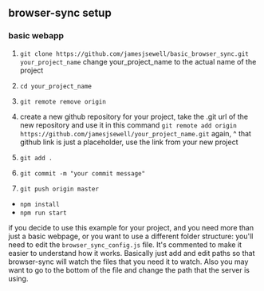 ## browser-sync setup ##
### basic webapp ###

1. `git clone https://github.com/jamesjsewell/basic_browser_sync.git your_project_name` change your_project_name to the actual name of the project

2. `cd your_project_name`

3. `git remote remove origin`

4. create a new github repository for your project, take the .git url of the new repository and use it in this command `git remote add origin https://github.com/jamesjsewell/your_project_name.git` again, ^ that github link is just a placeholder, use the link from your new project

5. `git add .`

6. `git commit -m "your commit message"`

7. `git push origin master`

* `npm install`
* `npm run start`

if you decide to use this example for your project, and you need more than just a basic webpage, or you want to use a different folder structure:
you'll need to edit the `browser_sync_config.js` file. It's commented to make it easier to understand how it works.
Basically just add and edit paths so that browser-sync will watch the files that you need it to watch. Also you may want to go to the bottom of the file and change the path that the server is using. 


